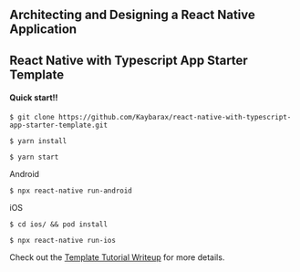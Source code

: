 ## Architecting and Designing a React Native Application
## React Native with Typescript App Starter Template
 

#### Quick start!! 


`$ git clone https://github.com/Kaybarax/react-native-with-typescript-app-starter-template.git`  

`$ yarn install`  

`$ yarn start`  

Android 

`$ npx react-native run-android`  

iOS 

`$ cd ios/ && pod install`  

`$ npx react-native run-ios`  


Check out the [Template Tutorial Writeup](TemplateTutorial.md) for more details.

